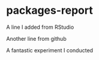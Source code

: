 # packages-report

A line I added from RStudio

Another line from github

A fantastic experiment I conducted